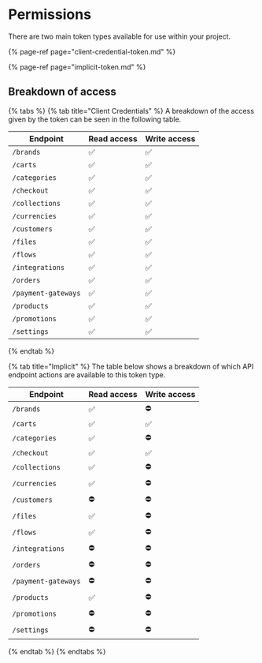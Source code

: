 # Permissions

There are two main token types available for use within your project.

{% page-ref page="client-credential-token.md" %}

{% page-ref page="implicit-token.md" %}

## Breakdown of access

{% tabs %}
{% tab title="Client Credentials" %}
A breakdown of the access given by the token can be seen in the following table.

| **Endpoint** | **Read access** | **Write access** |
| --- | --- | --- |
| `/brands` | ✅ | ✅ |
| `/carts` | ✅ | ✅ |
| `/categories` | ✅ | ✅ |
| `/checkout` | ✅ | ✅ |
| `/collections` | ✅ | ✅ |
| `/currencies` | ✅ | ✅ |
| `/customers` | ✅ | ✅ |
| `/files` | ✅ | ✅ |
| `/flows` | ✅ | ✅ |
| `/integrations` | ✅ | ✅ |
| `/orders` | ✅ | ✅ |
| `/payment-gateways` | ✅ | ✅ |
| `/products` | ✅ | ✅ |
| `/promotions` | ✅ | ✅ |
| `/settings` | ✅ | ✅ |
{% endtab %}

{% tab title="Implicit" %}
The table below shows a breakdown of which API endpoint actions are available to this token type.

| **Endpoint** | **Read access** | **Write access** |
| --- | --- | --- |
| `/brands` | ✅ | ⛔️ |
| `/carts` | ✅ | ✅ |
| `/categories` | ✅ | ⛔️ |
| `/checkout` | ✅ | ✅ |
| `/collections` | ✅ | ⛔️ |
| `/currencies` | ✅ | ⛔️ |
| `/customers` | ⛔️ | ⛔️ |
| `/files` | ✅ | ⛔️ |
| `/flows` | ✅ | ⛔️ |
| `/integrations` | ⛔️ | ⛔️ |
| `/orders` | ⛔️ | ⛔️ |
| `/payment-gateways` | ⛔️ | ⛔️ |
| `/products` | ✅ | ⛔️ |
| `/promotions` | ⛔️ | ⛔️ |
| `/settings` | ⛔️ | ⛔️ |
{% endtab %}
{% endtabs %}

